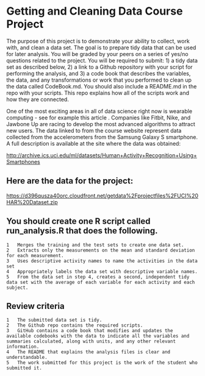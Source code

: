 # Getting and Cleaning Data Course Project
The purpose of this project is to demonstrate your ability to collect, work with, and clean a data set. The goal is to prepare tidy data that can be used for later analysis. You will be graded by your peers on a series of yes/no questions related to the project. You will be required to submit: 1) a tidy data set as described below, 2) a link to a Github repository with your script for performing the analysis, and 3) a code book that describes the variables, the data, and any transformations or work that you performed to clean up the data called CodeBook.md. You should also include a README.md in the repo with your scripts. This repo explains how all of the scripts work and how they are connected.

One of the most exciting areas in all of data science right now is wearable computing - see for example this article . Companies like Fitbit, Nike, and Jawbone Up are racing to develop the most advanced algorithms to attract new users. The data linked to from the course website represent data collected from the accelerometers from the Samsung Galaxy S smartphone. A full description is available at the site where the data was obtained:

http://archive.ics.uci.edu/ml/datasets/Human+Activity+Recognition+Using+Smartphones

## Here are the data for the project:

https://d396qusza40orc.cloudfront.net/getdata%2Fprojectfiles%2FUCI%20HAR%20Dataset.zip

## You should create one R script called run_analysis.R that does the following.
	1	Merges the training and the test sets to create one data set.
	2	Extracts only the measurements on the mean and standard deviation for each measurement.
	3	Uses descriptive activity names to name the activities in the data set
	4	Appropriately labels the data set with descriptive variable names.
	5	From the data set in step 4, creates a second, independent tidy data set with the average of each variable for each activity and each subject.

## Review criteria
	1	The submitted data set is tidy.
	2	The Github repo contains the required scripts.
	3	GitHub contains a code book that modifies and updates the available codebooks with the data to indicate all the variables and summaries calculated, along with units, and any other relevant information.
	4	The README that explains the analysis files is clear and understandable.
	5	The work submitted for this project is the work of the student who submitted it.
